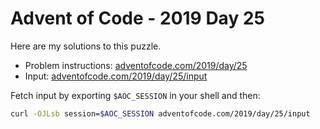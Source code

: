 # Advent of Code - 2019 Day 25
Here are my solutions to this puzzle.

* Problem instructions: [adventofcode.com/2019/day/25](https://adventofcode.com/2019/day/25)
* Input: [adventofcode.com/2019/day/25/input](https://adventofcode.com/2019/day/25/input)

Fetch input by exporting `$AOC_SESSION` in your shell and then:
```bash
curl -OJLsb session=$AOC_SESSION adventofcode.com/2019/day/25/input
```
